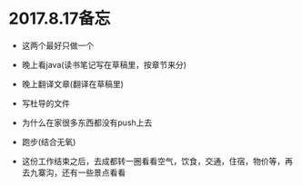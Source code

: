 
# 2017.8.17备忘


* 这两个最好只做一个
* 晚上看java(读书笔记写在草稿里，按章节来分)
* 晚上翻译文章(翻译在草稿里)

* 写杜导的文件

* 为什么在家很多东西都没有push上去


* 跑步(结合无氧)

* 这份工作结束之后，去成都转一圈看看空气，饮食，交通，住宿，物价等，再去九寨沟，还有一些景点看看



























